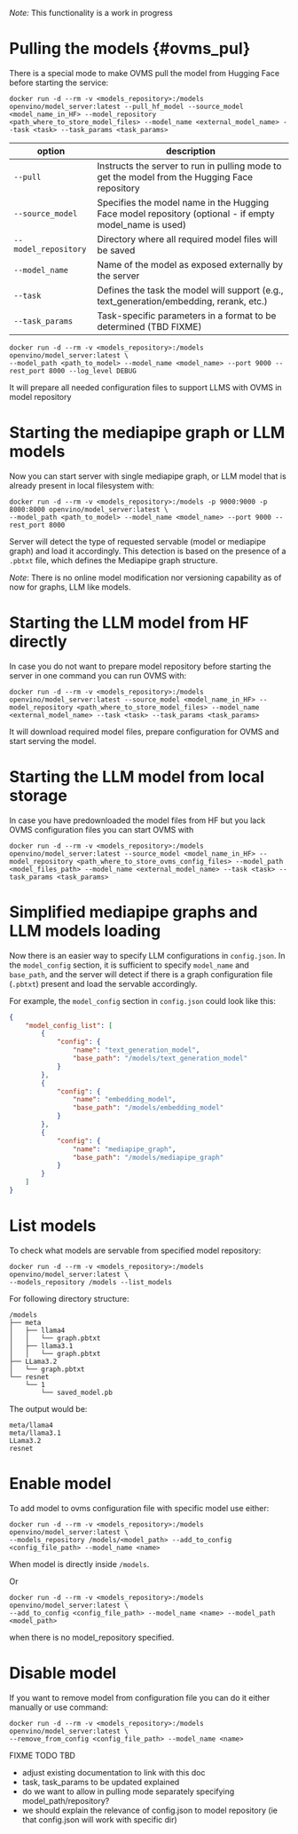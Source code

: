 *Note:*
This functionality is a work in progress

# Pulling the models {#ovms_pul}

There is a special mode to make OVMS pull the model from Hugging Face before starting the service:

```
docker run -d --rm -v <models_repository>:/models openvino/model_server:latest --pull_hf_model --source_model <model_name_in_HF> --model_repository <path_where_to_store_model_files> --model_name <external_model_name> --task <task> --task_params <task_params>
```

| option               | description                                                                                   |
|----------------------|-----------------------------------------------------------------------------------------------|
| `--pull`             | Instructs the server to run in pulling mode to get the model from the Hugging Face repository |
| `--source_model`     | Specifies the model name in the Hugging Face model repository (optional - if empty model_name is used) |
| `--model_repository` | Directory where all required model files will be saved                                        |
| `--model_name`       | Name of the model as exposed externally by the server                                         |
| `--task`             | Defines the task the model will support (e.g., text_generation/embedding, rerank, etc.)                       |
| `--task_params`      | Task-specific parameters in a format to be determined (TBD FIXME)                             |

```
docker run -d --rm -v <models_repository>:/models openvino/model_server:latest \
--model_path <path_to_model> --model_name <model_name> --port 9000 --rest_port 8000 --log_level DEBUG
```

It will prepare all needed configuration files to support LLMS with OVMS in model repository

# Starting the mediapipe graph or LLM models
Now you can start server with single mediapipe graph, or LLM model that is already present in local filesystem with:

```
docker run -d --rm -v <models_repository>:/models -p 9000:9000 -p 8000:8000 openvino/model_server:latest \
--model_path <path_to_model> --model_name <model_name> --port 9000 --rest_port 8000
```

Server will detect the type of requested servable (model or mediapipe graph) and load it accordingly. This detection is based on the presence of a `.pbtxt` file, which defines the Mediapipe graph structure.

*Note*: There is no online model modification nor versioning capability as of now for graphs, LLM like models.

# Starting the LLM model from HF directly

In case you do not want to prepare model repository before starting the server in one command you can run OVMS with:

```
docker run -d --rm -v <models_repository>:/models openvino/model_server:latest --source_model <model_name_in_HF> --model_repository <path_where_to_store_model_files> --model_name <external_model_name> --task <task> --task_params <task_params>
```

It will download required model files, prepare configuration for OVMS and start serving the model.

# Starting the LLM model from local storage

In case you have predownloaded the model files from HF but you lack OVMS configuration files you can start OVMS with
```
docker run -d --rm -v <models_repository>:/models openvino/model_server:latest --source_model <model_name_in_HF> --model_repository <path_where_to_store_ovms_config_files> --model_path <model_files_path> --model_name <external_model_name> --task <task> --task_params <task_params>
```

# Simplified mediapipe graphs and LLM models loading

Now there is an easier way to specify LLM configurations in `config.json`. In the `model_config` section, it is sufficient to specify `model_name` and `base_path`, and the server will detect if there is a graph configuration file (`.pbtxt`) present and load the servable accordingly. 

For example, the `model_config` section in `config.json` could look like this:

```json
{
    "model_config_list": [
        {
            "config": {
                "name": "text_generation_model",
                "base_path": "/models/text_generation_model"
            }
        },
        {
            "config": {
                "name": "embedding_model",
                "base_path": "/models/embedding_model"
            }
        },
        {
            "config": {
                "name": "mediapipe_graph",
                "base_path": "/models/mediapipe_graph"
            }
        }
    ]
}
```
# List models

To check what models are servable from specified model repository:
```
docker run -d --rm -v <models_repository>:/models openvino/model_server:latest \
--models_repository /models --list_models
```

For following directory structure:
```
/models
├── meta
│   ├── llama4
│   │   └── graph.pbtxt
│   ├── llama3.1
│   │   └── graph.pbtxt
├── LLama3.2
│   └── graph.pbtxt
└── resnet
    └── 1
        └── saved_model.pb
```

The output would be:
```
meta/llama4
meta/llama3.1
LLama3.2
resnet
```

# Enable model

To add model to ovms configuration file with specific model use either:

```
docker run -d --rm -v <models_repository>:/models openvino/model_server:latest \
--models_repository /models/<model_path> --add_to_config <config_file_path> --model_name <name>
```

When model is directly inside `/models`.

Or

```
docker run -d --rm -v <models_repository>:/models openvino/model_server:latest \
--add_to_config <config_file_path> --model_name <name> --model_path <model_path>
```
when there is no model_repository specified.

# Disable model

If you want to remove model from configuration file you can do it either manually or use command:

```
docker run -d --rm -v <models_repository>:/models openvino/model_server:latest \
--remove_from_config <config_file_path> --model_name <name>
```

FIXME TODO TBD
- adjust existing documentation to link with this doc
- task, task_params to be updated explained
- do we want to allow in pulling mode separately specifying model_path/repository?
- we should explain the relevance of config.json to model repository (ie that config.json will work with specific dir)